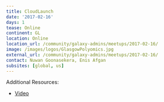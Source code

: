 ```yaml
---
title: CloudLaunch
date: '2017-02-16'
days: 1
tease: Online
continent: GL
location: Online
location_url: /community/galaxy-admins/meetups/2017-02-16/
image: /images/logos/GlasgowPolyomics.jpg
external_url: /community/galaxy-admins/meetups/2017-02-16/
contact: Nuwan Goonasekera, Enis Afgan
subsites: [global, us]
---
```

Additional Resources:

- [Video](https://connect.johnshopkins.edu/p8t92n1zw9q)
